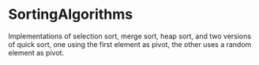 # SortingAlgorithms
Implementations of selection sort, merge sort, heap sort, and two versions of quick sort, one using the first element as pivot, the other uses a random element as pivot.
